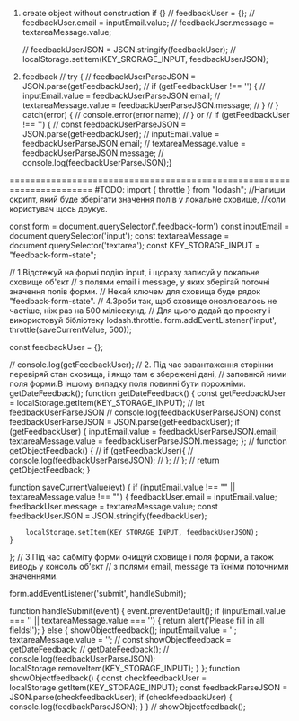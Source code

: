1. create object without construction if {}
    // feedbackUser = {};
    // feedbackUser.email = inputEmail.value;
    // feedbackUser.message = textareaMessage.value;

    // feedbackUserJSON = JSON.stringify(feedbackUser);
    // localStorage.setItem(KEY_SRORAGE_INPUT, feedbackUserJSON);


3. feedback
// try {
//     feedbackUserParseJSON = JSON.parse(getFeedbackUser);
//     if (getFeedbackUser !== '') {
//         inputEmail.value = feedbackUserParseJSON.email;
//         textareaMessage.value = feedbackUserParseJSON.message;
//     }
// } catch(error) {
//     console.error(error.name);
// }
or
// if (getFeedbackUser !== '') {
//     const feedbackUserParseJSON = JSON.parse(getFeedbackUser);
//     inputEmail.value = feedbackUserParseJSON.email;
//     textareaMessage.value = feedbackUserParseJSON.message;
// console.log(feedbackUserParseJSON);}


======================================================================
#TODO:
import { throttle } from "lodash";
//Напиши скрипт, який буде зберігати значення полів у локальне сховище, 
//kоли користувач щось друкує.

const form = document.querySelector('.feedback-form')
const inputEmail = document.querySelector('input');
const textareaMessage = document.querySelector('textarea');
const KEY_STORAGE_INPUT = "feedback-form-state";


// 1.Відстежуй на формі подію input, і щоразу записуй у локальне сховище об'єкт 
// з полями email і message, у яких зберігай поточні значення полів форми.
// Нехай ключем для сховища буде рядок "feedback-form-state".
// 4.Зроби так, щоб сховище оновлювалось не частіше, ніж раз на 500 мілісекунд.
// Для цього додай до проекту і використовуй бібліотеку lodash.throttle.
form.addEventListener('input', throttle(saveCurrentValue, 500));


const feedbackUser = {};

// console.log(getFeedbackUser);
// 2.   Під час завантаження сторінки перевіряй стан сховища, і якщо там є збережені дані,
// заповнюй ними поля форми.В іншому випадку поля повинні бути порожніми.
getDateFeedback();
function getDateFeedback() {
    const getFeedbackUser = localStorage.getItem(KEY_STORAGE_INPUT);
    // let feedbackUserParseJSON
    // console.log(feedbackUserParseJSON)
    const feedbackUserParseJSON = JSON.parse(getFeedbackUser);
    if (getFeedbackUser) {
        inputEmail.value = feedbackUserParseJSON.email;
        textareaMessage.value = feedbackUserParseJSON.message;
    };
    // function getObjectFeedback() {
    //     if (getFeedbackUser){
    //         console.log(feedbackUserParseJSON);
    //     };
    // };
    // return getObjectFeedback;
}



function saveCurrentValue(evt) {
    if (inputEmail.value !== "" || textareaMessage.value !== "") {
        feedbackUser.email = inputEmail.value;
        feedbackUser.message = textareaMessage.value;
        const feedbackUserJSON = JSON.stringify(feedbackUser);

        localStorage.setItem(KEY_STORAGE_INPUT, feedbackUserJSON);
    }
};
// 3.Під час сабміту форми очищуй сховище і поля форми, а також виводь у консоль об'єкт 
// з полями email, message та їхніми поточними значеннями.

form.addEventListener('submit', handleSubmit);

function handleSubmit(event) {
    event.preventDefault();
    if (inputEmail.value === '' || textareaMessage.value === '') {
        return alert('Please fill in all fields!');
    } else {
        showObjectfeedback();
        inputEmail.value = '';
        textareaMessage.value = '';
        // const showObjectfeedback = getDateFeedback;
        // getDateFeedback();
        // console.log(feedbackUserParseJSON);
        localStorage.removeItem(KEY_STORAGE_INPUT);
    }
};
function showObjectfeedback() {
    const checkfeedbackUser = localStorage.getItem(KEY_STORAGE_INPUT);
    const feedbackParseJSON = JSON.parse(checkfeedbackUser);
    if (checkfeedbackUser) {
        console.log(feedbackParseJSON);
    }
}
// showObjectfeedback();


